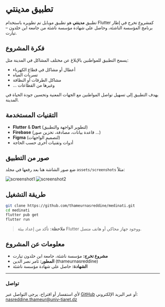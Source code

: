 # تطبيق مدينتي

تطبيق **مدينتي** هو تطبيق موبايل تم تطويره باستخدام Flutter كمشروع تخرج في إطار برنامج المؤسسة الناشئة، وحاصل على شهادة مؤسسة ناشئة من جامعة ابن خلدون – تيارت.

## فكرة المشروع

يسمح التطبيق للمواطنين بالإبلاغ عن مختلف المشاكل في المدينة مثل:
- أعطال أو مشاكل في قطاع الكهرباء
- تسربات المياه
- مشاكل الطرقات أو النظافة
- ... وغيرها من القطاعات

يهدف التطبيق إلى تسهيل تواصل المواطنين مع الجهات المعنية وتحسين جودة الحياة في المدينة.

## التقنيات المستخدمة

- **Flutter** & **Dart** (لتطوير الواجهة والتطبيق)
- **Firebase** (قاعدة بيانات، مصادقة، تخزين صور ...)
- **Figma** (لتصميم الواجهات)
- أدوات وتقنيات أخرى حسب الحاجة

## صور من التطبيق

ضع صور الشاشة هنا بعد رفعها في مجلد `assets/screenshots` مثلاً:

![screenshot1](assets/screenshots/screenshot1.png)
![screenshot2](assets/screenshots/screenshot2.png)

## طريقة التشغيل

```bash
git clone https://github.com/thameurnasreddine/medinati.git
cd medinati
flutter pub get
flutter run
```

> **ملاحظة:** تأكد من إعداد بيئة Flutter ووجود جهاز محاكي أو هاتف متصل.

## معلومات عن المشروع

- **مشروع تخرج:** مؤسسة ناشئة، جامعة ابن خلدون تيارت
- **المطور:** ثامر نصر الدين (thameurnasreddine)
- **الشهادة:** حاصل على شهادة مؤسسة ناشئة

---

### تواصل

لأي استفسار أو اقتراح، يرجى التواصل عبر [GitHub](https://github.com/thameurnasreddine) أو عبر البريد الإلكتروني: nasreddine.thameur@univ-tiaret.dz